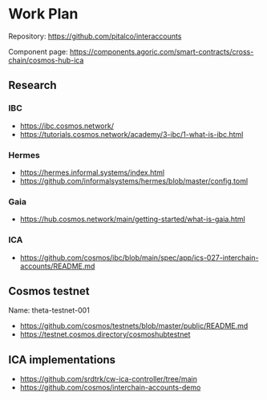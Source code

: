 # Work Plan

Repository: https://github.com/pitalco/interaccounts

Component page: https://components.agoric.com/smart-contracts/cross-chain/cosmos-hub-ica

## Research

### IBC

- https://ibc.cosmos.network/
- https://tutorials.cosmos.network/academy/3-ibc/1-what-is-ibc.html

### Hermes

- https://hermes.informal.systems/index.html
- https://github.com/informalsystems/hermes/blob/master/config.toml

### Gaia

- https://hub.cosmos.network/main/getting-started/what-is-gaia.html

### ICA

- https://github.com/cosmos/ibc/blob/main/spec/app/ics-027-interchain-accounts/README.md

## Cosmos testnet

Name: theta-testnet-001

- https://github.com/cosmos/testnets/blob/master/public/README.md
- https://testnet.cosmos.directory/cosmoshubtestnet

## ICA implementations

- https://github.com/srdtrk/cw-ica-controller/tree/main
- https://github.com/cosmos/interchain-accounts-demo
